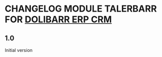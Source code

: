 # CHANGELOG MODULE TALERBARR FOR [DOLIBARR ERP CRM](https://www.dolibarr.org)

## 1.0

Initial version
